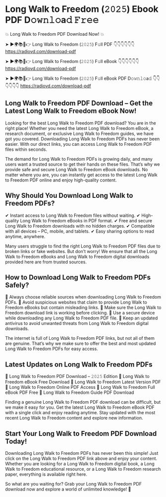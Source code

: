 # Long Walk to Freedom (𝟸𝟶𝟸𝟻) Ebook PDF D𝚘𝚠𝚗𝚕𝚘a𝚍 𝙵𝚛𝚎𝚎

💥 Long Walk to Freedom PDF Download Now! 💥

➤ ►🌍📚📱👉 Long Walk to Freedom (𝟸𝟶𝟸𝟻) F𝚞ll PDF 👇👇👇👇👇👇
https://radiovd.com/download-pdf

➤ ►🌍📚📱👉 Long Walk to Freedom (𝟸𝟶𝟸𝟻) F𝚞ll eBook 👇👇👇👇👇👇
https://radiovd.com/download-pdf

➤ ►🌍📚📱👉 Long Walk to Freedom (𝟸𝟶𝟸𝟻) F𝚞ll eBook PDF D𝚘𝚠𝚗𝚕𝚘a𝚍 👇👇👇👇👇👇
https://radiovd.com/download-pdf

## Long Walk to Freedom PDF Download – Get the Latest Long Walk to Freedom eBook Now!

Looking for the best Long Walk to Freedom PDF download? You are in the right place! Whether you need the latest Long Walk to Freedom eBook, a research document, or exclusive Long Walk to Freedom guides, we have got you covered. Downloading Long Walk to Freedom PDFs has never been easier. With our direct links, you can access Long Walk to Freedom PDF files within seconds.

The demand for Long Walk to Freedom PDFs is growing daily, and many users want a trusted source to get their hands on these files. That’s why we provide safe and secure Long Walk to Freedom eBook downloads. No matter where you are, you can instantly get access to the latest Long Walk to Freedom PDF online and enjoy high-quality content.

## Why Should You Download Long Walk to Freedom PDFs?

✔ Instant access to Long Walk to Freedom files without waiting.
✔ High-quality Long Walk to Freedom eBooks in PDF format.
✔ Free and secure Long Walk to Freedom downloads with no hidden charges.
✔ Compatible with all devices – PC, mobile, and tablets.
✔ Easy sharing options to read anytime, anywhere.

Many users struggle to find the right Long Walk to Freedom PDF files due to broken links or fake websites. But don’t worry! We ensure that all the Long Walk to Freedom eBooks and Long Walk to Freedom digital downloads provided here are from trusted sources.

## How to Download Long Walk to Freedom PDFs Safely?

📌 Always choose reliable sources when downloading Long Walk to Freedom PDFs.
📌 Avoid suspicious websites that claim to provide Long Walk to Freedom eBooks but contain misleading links.
📌 Make sure the Long Walk to Freedom download link is working before clicking.
📌 Use a secure device while downloading any Long Walk to Freedom PDF file.
📌 Keep an updated antivirus to avoid unwanted threats from Long Walk to Freedom digital downloads.

The internet is full of Long Walk to Freedom PDF links, but not all of them are genuine. That’s why we make sure to offer the best and most updated Long Walk to Freedom PDFs for easy access.

## Latest Updates on Long Walk to Freedom PDFs

🔹 Long Walk to Freedom PDF Download – 𝟸𝟶𝟸𝟻 Edition
🔹 Long Walk to Freedom eBook Free Download
🔹 Long Walk to Freedom Latest Version PDF
🔹 Long Walk to Freedom Online PDF Access
🔹 Long Walk to Freedom Full eBook PDF Free
🔹 Long Walk to Freedom Guide PDF Download

Finding a genuine Long Walk to Freedom PDF download can be difficult, but we make it easy for you. Get the latest Long Walk to Freedom eBook PDF with a single click and enjoy reading anytime. Stay updated with the most recent Long Walk to Freedom content and explore new information.

## Start Your Long Walk to Freedom PDF Download Today!

Downloading Long Walk to Freedom PDFs has never been this simple! Just click on the Long Walk to Freedom PDF link above and enjoy your content. Whether you are looking for a Long Walk to Freedom digital book, a Long Walk to Freedom educational resource, or a Long Walk to Freedom research paper, everything is available right here.

So what are you waiting for? Grab your Long Walk to Freedom PDF download now and explore a world of unlimited knowledge! 🚀